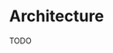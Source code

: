 <!--
SPDX-FileCopyrightText: AISEC Pentesting Team

SPDX-License-Identifier: CC0-1.0
-->

# Architecture

TODO

